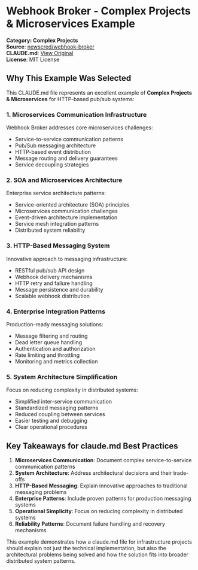 # Webhook Broker - Complex Projects & Microservices Example

**Category: Complex Projects**  
**Source**: [newscred/webhook-broker](https://github.com/newscred/webhook-broker)  
**CLAUDE.md**: [View Original](https://github.com/newscred/webhook-broker/blob/main/CLAUDE.md)  
**License**: MIT License

## Why This Example Was Selected

This CLAUDE.md file represents an excellent example of **Complex Projects & Microservices** for HTTP-based pub/sub systems:

### 1. **Microservices Communication Infrastructure**
Webhook Broker addresses core microservices challenges:
- Service-to-service communication patterns
- Pub/Sub messaging architecture
- HTTP-based event distribution
- Message routing and delivery guarantees
- Service decoupling strategies

### 2. **SOA and Microservices Architecture**
Enterprise service architecture patterns:
- Service-oriented architecture (SOA) principles
- Microservices communication challenges
- Event-driven architecture implementation
- Service mesh integration patterns
- Distributed system reliability

### 3. **HTTP-Based Messaging System**
Innovative approach to messaging infrastructure:
- RESTful pub/sub API design
- Webhook delivery mechanisms
- HTTP retry and failure handling
- Message persistence and durability
- Scalable webhook distribution

### 4. **Enterprise Integration Patterns**
Production-ready messaging solutions:
- Message filtering and routing
- Dead letter queue handling
- Authentication and authorization
- Rate limiting and throttling
- Monitoring and metrics collection

### 5. **System Architecture Simplification**
Focus on reducing complexity in distributed systems:
- Simplified inter-service communication
- Standardized messaging patterns
- Reduced coupling between services
- Easier testing and debugging
- Clear operational procedures

## Key Takeaways for claude.md Best Practices

1. **Microservices Communication**: Document complex service-to-service communication patterns
2. **System Architecture**: Address architectural decisions and their trade-offs
3. **HTTP-Based Messaging**: Explain innovative approaches to traditional messaging problems
4. **Enterprise Patterns**: Include proven patterns for production messaging systems
5. **Operational Simplicity**: Focus on reducing complexity in distributed systems
6. **Reliability Patterns**: Document failure handling and recovery mechanisms

This example demonstrates how a claude.md file for infrastructure projects should explain not just the technical implementation, but also the architectural problems being solved and how the solution fits into broader distributed system patterns.
